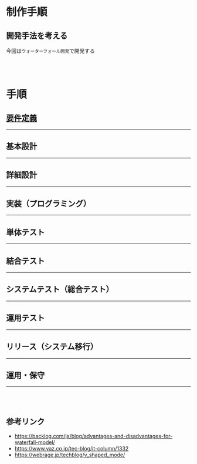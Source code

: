 # 制作手順

## 開発手法を考える
今回は`ウォーターフォール開発`で開発する

<br><br>

# 手順

## [要件定義](./development/requirements.md)

---

## 基本設計

---

## 詳細設計

---

## 実装（プログラミング）

---

## 単体テスト

---

## 結合テスト

---

## システムテスト（総合テスト）

---

## 運用テスト

---

## リリース（システム移行）

---

## 運用・保守

---

<br><br>

## 参考リンク

- https://backlog.com/ja/blog/advantages-and-disadvantages-for-waterfall-model/
- https://www.yaz.co.jp/tec-blog/it-column/1332
- https://webrage.jp/techblog/v_shaped_mode/